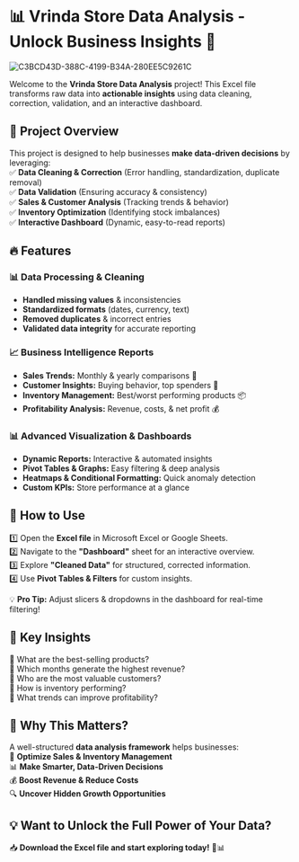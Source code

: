 # 📊 Vrinda Store Data Analysis - Unlock Business Insights 🚀 

![C3BCD43D-388C-4199-B34A-280EE5C9261C](https://github.com/user-attachments/assets/0a39b3bd-d6d8-4629-a976-736a822a0be8)


Welcome to the **Vrinda Store Data Analysis** project! This Excel file transforms raw data into **actionable insights** using data cleaning, correction, validation, and an interactive dashboard.

## 📌 Project Overview  
This project is designed to help businesses **make data-driven decisions** by leveraging:  
✅ **Data Cleaning & Correction** (Error handling, standardization, duplicate removal)  
✅ **Data Validation** (Ensuring accuracy & consistency)  
✅ **Sales & Customer Analysis** (Tracking trends & behavior)  
✅ **Inventory Optimization** (Identifying stock imbalances)  
✅ **Interactive Dashboard** (Dynamic, easy-to-read reports)  

## 🔥 Features  
### 📊 **Data Processing & Cleaning**  
- **Handled missing values** & inconsistencies  
- **Standardized formats** (dates, currency, text)  
- **Removed duplicates** & incorrect entries  
- **Validated data integrity** for accurate reporting  

### 📈 **Business Intelligence Reports**  
- **Sales Trends:** Monthly & yearly comparisons 📆  
- **Customer Insights:** Buying behavior, top spenders 🛒  
- **Inventory Management:** Best/worst performing products 📦  
- **Profitability Analysis:** Revenue, costs, & net profit 💰  

### 📊 **Advanced Visualization & Dashboards**  
- **Dynamic Reports:** Interactive & automated insights  
- **Pivot Tables & Graphs:** Easy filtering & deep analysis  
- **Heatmaps & Conditional Formatting:** Quick anomaly detection  
- **Custom KPIs:** Store performance at a glance    

## 🚀 How to Use  
1️⃣ Open the **Excel file** in Microsoft Excel or Google Sheets.  
2️⃣ Navigate to the **"Dashboard"** sheet for an interactive overview.  
3️⃣ Explore **"Cleaned Data"** for structured, corrected information.  
4️⃣ Use **Pivot Tables & Filters** for custom insights.  

💡 **Pro Tip:** Adjust slicers & dropdowns in the dashboard for real-time filtering!  

## 🎯 Key Insights  
📌 What are the best-selling products?  
📌 Which months generate the highest revenue?  
📌 Who are the most valuable customers?  
📌 How is inventory performing?  
📌 What trends can improve profitability?  

## 🎯 Why This Matters?  
A well-structured **data analysis framework** helps businesses:  
🚀 **Optimize Sales & Inventory Management**  
📊 **Make Smarter, Data-Driven Decisions**  
💰 **Boost Revenue & Reduce Costs**  
🔍 **Uncover Hidden Growth Opportunities**  

## 💡 Want to Unlock the Full Power of Your Data?  
📥 **Download the Excel file and start exploring today!** 🚀📊  

